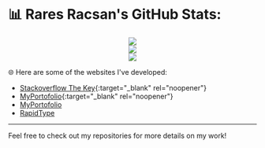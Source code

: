 # 📊 Rares Racsan's GitHub Stats:

<div align="center">
  <img src="https://github-readme-streak-stats.herokuapp.com/?user=RaresRacsan&theme=dark&hide_border=false" /><br/>
  <img src="https://github-readme-stats.vercel.app/api?username=RaresRacsan&theme=dark&hide_border=false&include_all_commits=false&count_private=false" /><br/>
  <img src="https://github-readme-stats.vercel.app/api/top-langs/?username=RaresRacsan&theme=dark&hide_border=false&include_all_commits=false&count_private=false&layout=compact" />
</div>

🌐 Here are some of the websites I've developed:
- [Stackoverflow The Key](https://stackoverflow.blog/2021/03/31/the-key-copy-paste/){:target="_blank" rel="noopener"}
- [MyPortofolio](https://raresracsan.github.io/){:target="_blank" rel="noopener"}
- <a href="https://raresracsan.github.io/" target="_blank">MyPortofolio</a>
- <a href="https://rapidtype.github.io/" target="_blank">RapidType</a>

---

Feel free to check out my repositories for more details on my work!
